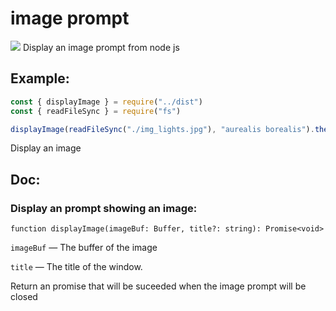 # image prompt

![](https://i.imgur.com/PcbGaKt.png)
Display an image prompt from node js


## Example: 
```js
const { displayImage } = require("../dist")
const { readFileSync } = require("fs")

displayImage(readFileSync("./img_lights.jpg"), "aurealis borealis").then(() => console.log("closed prompt"))
```
Display an image

## Doc:

### Display an prompt showing an image:
`function displayImage(imageBuf: Buffer, title?: string): Promise<void>`

`imageBuf` — The buffer of the image

`title` — The title of the window.

Return an promise that will be suceeded when the image prompt will be closed